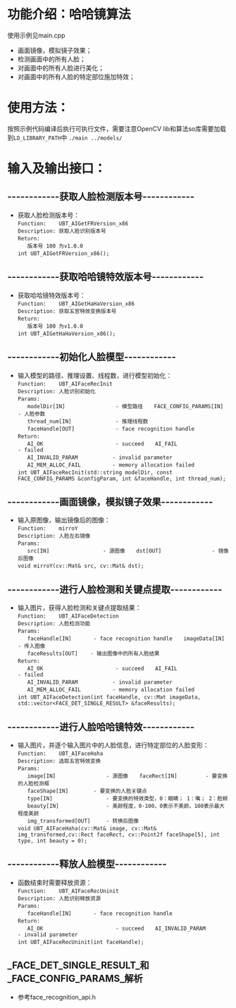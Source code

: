 # 功能介绍：哈哈镜算法
使用示例见main.cpp  
- 画面镜像，模拟镜子效果；  
- 检测画面中的所有人脸；  
- 对画面中的所有人脸进行美化；  
- 对画面中的所有人脸的特定部位施加特效；  

# 使用方法：
按照示例代码编译后执行可执行文件，需要注意OpenCV lib和算法so库需要加载到`LD_LIBRARY_PATH`中
`./main ../models/`  

# 输入及输出接口：
## ------------获取人脸检测版本号------------
- 获取人脸检测版本号：  
    `Function:    UBT_AIGetFRVersion_x86`  
    `Description: 获取人脸识别版本号`  
    `Return: `  
    `   版本号 100 为v1.0.0`  
    `int UBT_AIGetFRVersion_x86();`  

## ------------获取哈哈镜特效版本号------------
- 获取哈哈镜特效版本号：  
    `Function:    UBT_AIGetHaHaVersion_x86`  
    `Description: 获取五官特效变换版本号`  
    `Return: `  
    `   版本号 100 为v1.0.0`  
    `int UBT_AIGetHaHaVersion_x86();`  

## ------------初始化人脸模型------------
- 输入模型的路径、推理设置、线程数，进行模型初始化：  
    `Function:    UBT_AIFaceRecInit`  
    `Description: 人脸识别初始化`  
    `Params: `  
    `   modelDir[IN]                - 模型路径`
    `   FACE_CONFIG_PARAMS[IN]      - 人脸参数`  
    `   thread_num[IN]              - 推理线程数`  
    `   faceHandle[OUT]             - face recognition handle`  
    `Return: `  
    `   AI_OK                       - succeed`
    `   AI_FAIL                     - failed`  
    `   AI_INVALID_PARAM		   - invalid parameter`  
    `   AI_MEM_ALLOC_FAIL		   - memory allocation failed`  
    `int UBT_AIFaceRecInit(std::string modelDir, const FACE_CONFIG_PARAMS &configParam, int &faceHandle, int thread_num);`  

## ------------画面镜像，模拟镜子效果------------
- 输入原图像，输出镜像后的图像：  
    `Function:    mirroY`  
    `Description: 人脸左右镜像`  
    `Params: `  
    `   src[IN]                 - 源图像`
    `   dst[OUT]                - 镜像后图像`  
    `void mirroY(cv::Mat& src, cv::Mat& dst);`  

## ------------进行人脸检测和关键点提取------------
- 输入图片，获得人脸检测和关键点提取结果：  
    `Function:    UBT_AIFaceDetection`  
    `Description: 人脸检测功能`  
    `Params: `  
    `   faceHandle[IN]       - face recognition handle`
    `   imageData[IN]       - 传入图像`  
    `   faceResults[OUT]    - 输出图像中的所有人脸结果`  
    `Return: `  
    `   AI_OK                       - succeed`
    `   AI_FAIL                     - failed`  
    `   AI_INVALID_PARAM		   - invalid parameter`  
    `   AI_MEM_ALLOC_FAIL		   - memory allocation failed`  
    `int UBT_AIFaceDetection(int faceHandle, cv::Mat imageData, std::vector<FACE_DET_SINGLE_RESULT> &faceResults);`  

## ------------进行人脸哈哈镜特效------------
- 输入图片，并逐个输入图片中的人脸信息，进行特定部位的人脸变形：  
    `Function:    UBT_AIFaceHaha`  
    `Description: 选取五官特效变换`  
    `Params: `  
    `   image[IN]                - 源图像`
    `   faceRect[IN]		 - 要变换的人脸检测框`  
    `   faceShape[IN]		 - 要变换的人脸关键点`  
    `   type[IN]                 - 要变换的特效类型，0：眼睛； 1：嘴； 2：脸颊`  
    `   beauty[IN]               - 美颜程度，0-100，0表示不美颜，100表示最大程度美颜`  
    `   img_transformed[OUT]     - 转换后图像`  
    `void UBT_AIFaceHaha(cv::Mat& image, cv::Mat& img_transformed,cv::Rect faceRect, cv::Point2f faceShape[5], int type, int beauty = 0);`  

## ------------释放人脸模型------------
- 函数结束时需要释放资源：  
    `Function:    UBT_AIFaceRecUninit`  
    `Description: 人脸识别释放资源`  
    `Params: `  
    `   faceHandle[IN]       - face recognition handle`  
    `Return: `  
    `   AI_OK                       - succeed`
    `   AI_INVALID_PARAM		   - invalid parameter`  
    `int UBT_AIFaceRecUninit(int faceHandle);`  

## _FACE_DET_SINGLE_RESULT_和_FACE_CONFIG_PARAMS_解析
- 参考face_recognition_api.h
